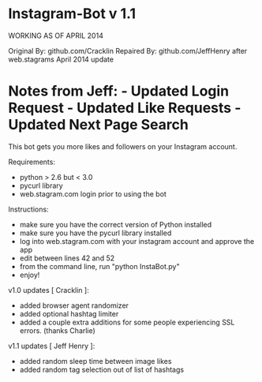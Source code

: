Instagram-Bot v 1.1
===============================

WORKING AS OF APRIL 2014

Original By: github.com/Cracklin
Repaired By: github.com/JeffHenry after web.stagrams April 2014 update

Notes from Jeff:
	- Updated Login Request
	- Updated Like Requests
	- Updated Next Page Search
==============================

This bot gets you more likes and followers on your Instagram account.

Requirements:
- python > 2.6 but < 3.0
- pycurl library
- web.stagram.com login prior to using the bot

Instructions:
- make sure you have the correct version of Python installed
- make sure you have the pycurl library installed
- log into web.stagram.com with your instagram account and approve the app
- edit between lines 42 and 52
- from the command line, run "python InstaBot.py"
- enjoy!

v1.0 updates [ Cracklin ]:
- added browser agent randomizer
- added optional hashtag limiter
- added a couple extra additions for some people experiencing SSL errors. (thanks Charlie)

v1.1 updates [ Jeff Henry ]:
- added random sleep time between image likes
- added random tag selection out of list of hashtags
